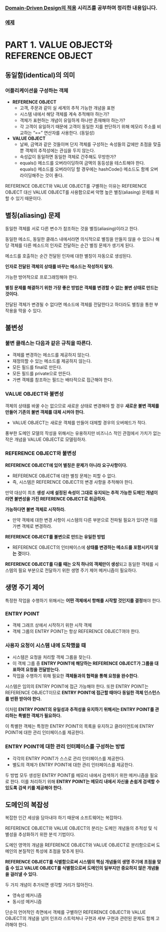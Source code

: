 ### [Domain-Driven Design의 적용](http://aeternum.egloos.com/1105776) 시리즈를 공부하며 정리한 내용입니다.

### [예제](https://github.com/sky7th/domain-driven-design/tree/master/src/main/java/com/sky7th/domaindrivendesign/part1)

# PART 1. VALUE OBJECT와 REFERENCE OBJECT

## 동일함(identical)의 의미
### 어플리케이션을 구성하는 객체
- **REFERENCE OBJECT**
  - 고객, 주문과 같이 실 세계의 추적 가능한 개념을 표현
  - 시스템 내에서 해당 객체를 계속 추적해야 하는가? 
  - 객체가 표현하는 개념이 유일하게 하나만 존재해야 하는가?
  - 각 고객이 유일하기 때문에 고객이 동일한 지를 판단하기 위해 메모리 주소를 비교하는 “==” 연산자를 사용한다. (동일성)
- **VALUE OBJECT**
  - 날짜, 금액과 같은 것들이며 단지 객체를 구성하는 속성들의 값에만 초점을 맞출 뿐 객체의 추적성에는 관심을 두지 않는다.
  - 속성값이 동일하면 동일한 객체로 간주해도 무방한가?
  - equals() 메소드를 오버라이딩하여 금액의 동등성을 테스트해야 한다. equals() 메소드를 오버라이딩 할 경우에는 hashCode() 메소드도 함께 오버라이딩해주는 것이 좋다.

REFERENCE OBJECT와 VALUE OBJECT를 구별하는 이유는 REFERENCE OBJECT 대신 VALUE OBJECT를 사용함으로써 악명 높은 별칭(aliasing) 문제를 피할 수 있기 때문이다.

 ## 별칭(aliasing) 문제
동일한 객체를 서로 다른 변수가 참조하는 것을 별칭(aliasing)이라고 한다.

동일한 메소드, 동일한 클래스 내에서라면 의식적으로 별칭을 만들지 않을 수 있으나 해당 객체를 다른 메소드의 인자로 전달하는 순간 별칭 문제가 생기게 된다.

메소드를 호출하는 순간 전달된 인자에 대한 별칭이 자동으로 생성된다.

**인자로 전달된 객체의 상태를 바꾸는 메소드는 작성하지 말자.**

가능한 방어적으로 프로그래밍해야 한다.

**별칭 문제를 해결하기 위한 가장 좋은 방법은 객체를 변경할 수 없는 불변 상태로 만드는 것이다.**

전달된 객체가 변경될 수 없다면 메소드에 객체를 전달한다고 하더라도 별칭을 통한 부작용을 막을 수 있다.

## 불변성
### 불변 클래스는 다음과 같은 규칙을 따른다.
- 객체를 변경하는 메소드를 제공하지 않는다.
- 재정의할 수 있는 메소드를 제공하지 않는다.
- 모든 필드를 final로 만든다.
- 모든 필드를 private으로 만든다.
- 가변 객체를 참조하는 필드는 배타적으로 접근해야 한다.

### VALUE OBJECT와 불변성
객체의 상태를 바꿀 수는 없으므로 새로운 상태로 변경해야 할 경우 **새로운 불변 객체를 만들어 기존의 불변 객체를 대체 시켜야 한다.**

- VALUE OBJECT는 새로운 객체를 만들어 대체할 경우의 오버헤드가 적다. 

풍부한 도메인 모델의 작성을 위해서는 유용하지만 비즈니스 적인 관점에서 가치가 없는 작은 개념을 VALUE OBJECT로 모델링하자.

### REFERENCE OBJECT와 불변성
**REFERENCE OBJECT에 있어 별칭은 문제가 아니라 요구사항이다.**
- REFERENCE OBJECT에 대한 별칭 문제는 피할 수 없다. 
- 즉, 시스템은 REFERENCE OBJECT의 변경 사항을 추적해야 한다.

만약 대상이 최초 **생성 시에 설정된 속성이 그대로 유지되는 추적 가능한 도메인 개념이라면 불변성을 가진 REFERENCE OBJECT로 취급하자.**

**가능하다면 불변 객체로 시작하라.**
- 만약 객체에 대한 변경 사항이 시스템의 다른 부분으로 전파될 필요가 있다면 이를 가변 객체로 변경하라.

**REFERENCE OBJECT를 불변으로 만드는 유일한 방법** 
- REFERENCE OBJECT의 인터페이스에 **상태를 변경하는 메소드를 포함시키지 않는 것**이다.

**REFERENCE OBJECT를 다룰 때는 오직 하나의 객체만이 생성**되고 동일한 객체를 시스템의 필요 부분으로 전달하기 위한 생명 주기 제어 메커니즘이 필요하다.

## 생명 주기 제어
특정한 작업을 수행하기 위해서는 **어떤 객체에서 항해를 시작할 것인지를 결정**해야 한다.

### ENTRY POINT
- 객체 그래프 상에서 시작하기 위한 시작 객체
- 객체 그룹의 ENTRY POINT는 항상 REFERENCE OBJECT여야 한다.

### 사용자 요청이 시스템 내에 도착했을 때
- 시스템은 요청을 처리할 객체 그룹을 찾는다. 
- 이 객체 그룹 중 **ENTRY POINT에 해당하는 REFERENCE OBJECT가 그룹을 대표하여 요청을 전달받는다.**
- 작업을 수행하기 위해 필요한 **객체들과의 협력을 통해 요청을 완수한다.**

시스템은 임의의 ENTRY POINT에 접근 가능해야 한다. 또한 ENTRY POINT는 REFERENCE OBJECT이므로 **ENTRY POINT에 접근할 때마다 동일한 객체 인스턴스를 반환 받아야 한다.**

이처럼 **ENTRY POINT의 유일성과 추적성을 유지하기 위해서는 ENTRY POINT를 관리하는 특별한 객체가 필요하다.** 

이 특별한 객체는 특정한 ENTRY POINT의 목록을 유지하고 클라이언트에 ENTRY POINT에 대한 관리 인터페이스를 제공한다.

### **ENTRY POINT에 대한 관리 인터페이스를 구성하는 방법**
- 각각의 ENTRY POINT가 스스로 관리 인터페이스를 제공한다.
- 별도의 객체가 ENTRY POINT에 대한 관리 인터페이스를 제공한다.

두 방법 모두 생성된 ENTRY POINT를 메모리 내에서 검색하기 위한 메커니즘을 필요로 한다. 이를 처리하기 위해 **ENTRY POINT는 메모리 내에서 자신을 손쉽게 검색할 수 있도록 검색 키를 제공해야 한다.**

## 도메인의 복잡성
복잡한 인간 세상을 담아내야 하기 때문에 소프트웨어는 복잡하다.

REFERENCE OBJECT와 VALUE OBJECT의 분리는 도메인 개념들의 추적성 및 식별성을 추상화하기 위한 분석 기법이다. 

도메인 영역의 개념을 REFERENCE OBJECT와 VALUE OBJECT로 분리함으로써 도메인의 본질적인 특성에 초점을 맞추게 된다.

**REFERENCE OBJECT를 식별함으로써 시스템의 핵심 개념들의 생명 주기에 초점을 맞출 수 있고 VALUE OBJECT를 식별함으로써 도메인의 일부지만 중요하지 않은 개념들을 걸러낼 수 있다.**

두 가지 개념이 추가되면 생각할 거리가 많아진다.
- 영속성 메커니즘
- 동시성 메커니즘

단순히 언어적인 측면에서 객체를 구별하던 REFERENCE OBJECT와 VALUE OBJECT의 개념을 넘어 인프라 스트럭쳐나 구현과 세부 구현과 관련된 문제도 함께 고려해야 한다.
